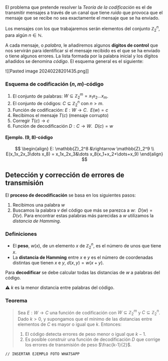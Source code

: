 El problema que pretende resolver la *Teoría de la codificación* es el de transmitir mensajes a través de un canal que tiene *ruido* que provoca que el mensaje que se recibe no sea exactamente el mensaje que se ha enviado.

Los mensajes con los que trabajaremos serán elementos del conjunto $\mathbb{Z}_2^n$, para algún $n\in \mathbb{N}$.

A cada mensaje, o *palabra*, le añadiremos algunos **dígitos de control** que nos servirán para identificar si el mensaje recibido es el que se ha enviado o tiene algunos errores. La lista formada
por la palabra inicial y los dígitos añadidos se denomina *código*. El esquema general es el siguiente:

![[Pasted image 20240228201435.png]]

### Esquema de codificación $(n, m)$-código 

1. El conjunto de palabras: $W \subseteq \mathbb{Z}_2^m = x_1x_2\dots x_m$.
2. El conjunto de códigos: $C \subseteq \mathbb{Z}_2^n$ con $n > m$. 
3. Función de codificación: $E: W \rightarrow C$. $\ E(w) = c$
4. Recibimos el mensaje $T(c)$ (mensaje corrupto)
5. Corregir $T(c) \rightarrow c$ 
6. Función de decodificación $D: C \rightarrow W$. $\ D(c) = w$

#### Ejemplo. $(9,8)$-código
$$
\begin{align}
E: \mathbb{Z}_2^8 &\rightarrow \mathbb{Z}_2^9 \\
E(x_1x_2x_3\dots x_8) = x_1x_2x_3&\dots x_8(x_1+x_2+\dots+x_9)
\end{align}
$$

## Detección y corrección de errores de transmisión
El **proceso de decodificación** se basa en los siguientes pasos:
1. Recibimos una palabra $w$
2. Buscamos la palabra $v$ del código que más se parezca a $w$: $\ D(w) = D(v)$.
Para encontrar estas palabras más parecidas a $w$ utilizamos la *distancia de Hamming*.

### Definiciones
- El **peso**, $w(x)$, de un elemento $x$ de $\mathbb{Z}_2^n$, es el número de unos que tiene $x$.
- La **distancia de Hamming** entre $x$ e $y$ es el número de coordenadas distintas que tienen $x$ e $y$, $d(x,y) = w(x+y)$.

Para **decodificar** se debe calcular todas las distancias de $w$ a palabras del código.

⚠️ $k$ es la menor distancia entre palabras del código.
### Teorema
> Sea $E: W \rightarrow C$ una función de codificación con $W \subseteq \mathbb{Z}_2^m$ y $C \subseteq \mathbb{Z}_2^n$. Dado $k>0$, y supongamos que el mínimo de las distancias entre elementos de $C$ es mayor o igual que $k$. Entonces:
> 1. El código detecta errores de peso menor o igual que $k-1$.
> 2. Es posible construir una función de decodificación $D$ que corrige los errores de transmisión de peso $\frac{k-1}{2}$.


`// INSERTAR EJEMPLO FOTO WHATSAPP`